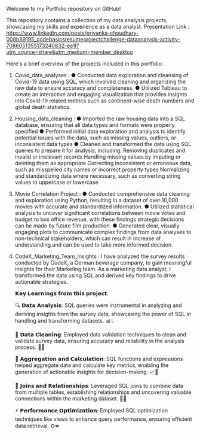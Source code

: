 Welcome to my Portfolio repository on GitHub!

This repository contains a collection of my data analysis projects, showcasing my skills and experience as a data analyst.
Presentation Link : https://www.linkedin.com/posts/priyanka-choudhary-008b89195_codebasicsresumeprojectchallenge-dataanalysis-activity-7086051355173240832-ee1l?utm_source=share&utm_medium=member_desktop

Here's a brief overview of the projects included in this portfolio:

1. Covid_data_analyses : 
●	Conducted data exploration and cleansing of Covid-19 data using SQL, which involved cleaning and organizing the raw data to ensure accuracy and completeness.
●	Utilized Tableau to create an interactive and engaging visualization that provides insights into Covid-19 related metrics such as continent-wise
death numbers and global death statistics.


2. Housing_data_cleaning : 
● Imported the raw housing data into a SQL database, ensuring that all data types and formats were properly specified
● Performed initial data exploration and analysis to identify potential issues with the data, such as missing values, outliers, or inconsistent data types
● Cleaned and transformed the data using SQL queries to prepare it for analysis, including:
    Removing duplicates and invalid or irrelevant records
    Handling missing values by imputing or deleting them as appropriate
    Correcting inconsistent or erroneous data, such as misspelled city names or incorrect property types
    Normalizing and standardizing data where necessary, such as converting string values to uppercase or lowercase


3. Movie Correlation Project : 
●	Conducted comprehensive data cleaning and exploration using Python, resulting in a dataset of over 10,000 movies with accurate and standardized information.
●	Utilized statistical analysis to uncover significant correlations between movie votes and budget to box office revenue, with these findings strategic decisions
can be made by future film production.
●	Generated clear, visually engaging plots to communicate complex findings from data analyses to non-technical stakeholders, which can result in increase of 
understanding and can be used to take more informed decision.


4. CodeX_Marketing_Team_Insights :
I have analyzed the survey results conducted by CodeX, a German beverage company, to gain meaningful insights for their Marketing team. As a marketing data analyst, I transformed the data using SQL and derived key findings to drive actionable strategies.
    
     𝗞𝗲𝘆 𝗟𝗲𝗮𝗿𝗻𝗶𝗻𝗴𝘀 𝗳𝗿𝗼𝗺 𝘁𝗵𝗶𝘀 𝗽𝗿𝗼𝗷𝗲𝗰𝘁: 
     
    🔍 𝗗𝗮𝘁𝗮 𝗔𝗻𝗮𝗹𝘆𝘀𝗶𝘀: SQL queries were instrumental in analyzing and deriving insights from the survey data, showcasing the power of SQL in handling and transforming datasets. 📊💡
    
    🧹 𝗗𝗮𝘁𝗮 𝗖𝗹𝗲𝗮𝗻𝗶𝗻𝗴: Employed data validation techniques to clean and validate survey data, ensuring accuracy and reliability in the analysis process. 🧹✅
    
    🔢 𝗔𝗴𝗴𝗿𝗲𝗴𝗮𝘁𝗶𝗼𝗻 𝗮𝗻𝗱 𝗖𝗮𝗹𝗰𝘂𝗹𝗮𝘁𝗶𝗼𝗻: SQL functions and expressions helped aggregate data and calculate key metrics, enabling the generation of actionable insights for decision-making. 📈🔢
    
    🔗 𝗝𝗼𝗶𝗻𝘀 𝗮𝗻𝗱 𝗥𝗲𝗹𝗮𝘁𝗶𝗼𝗻𝘀𝗵𝗶𝗽𝘀: Leveraged SQL joins to combine data from multiple tables, establishing relationships and uncovering valuable connections within the marketing dataset. 🤝🔗
    
    ⚡ 𝗣𝗲𝗿𝗳𝗼𝗿𝗺𝗮𝗻𝗰𝗲 𝗢𝗽𝘁𝗶𝗺𝗶𝘇𝗮𝘁𝗶𝗼𝗻: Employed SQL optimization techniques like views to enhance query performance, ensuring efficient data retrieval. ⚙️⏩


